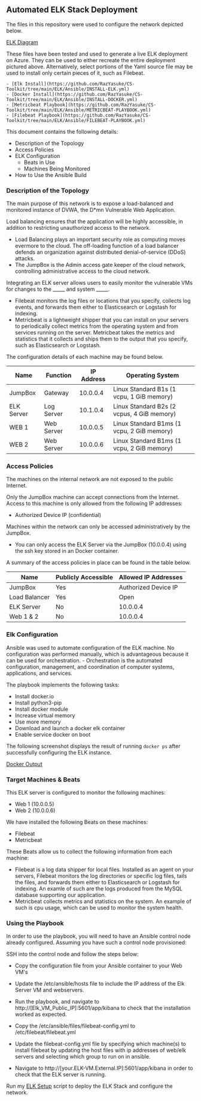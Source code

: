 ## Automated ELK Stack Deployment

The files in this repository were used to configure the network depicted below.

[ELK Diagram](https://github.com/RazYasuke/CS-Toolkit/ELK/Diagrams/ELKStackNetworkDiagram.drawio.png)

These files have been tested and used to generate a live ELK deployment on Azure. They can be used to either recreate the entire deployment pictured above. Alternatively, select portions of the Yaml source file may be used to install only certain pieces of it, such as Filebeat.

	- [Elk Install](https://github.com/RazYasuke/CS-Toolkit/tree/main/ELK/Ansible/INSTALL-ELK.yml)
	- [Docker Install](https://github.com/RazYasuke/CS-Toolkit/tree/main/ELK/Ansible/INSTALL-DOCKER.yml)
	- [Metricbeat Playbook](https://github.com/RazYasuke/CS-Toolkit/tree/main/ELK/Ansible/METRICBEAT-PLAYBOOK.yml)
	- [Filebeat Playbook](https://github.com/RazYasuke/CS-Toolkit/tree/main/ELK/Ansible/FILEBEAT-PLAYBOOK.yml)

This document contains the following details:
- Description of the Topology
- Access Policies
- ELK Configuration
  - Beats in Use
  - Machines Being Monitored
- How to Use the Ansible Build


### Description of the Topology

The main purpose of this network is to expose a load-balanced and monitored instance of DVWA, the D*mn Vulnerable Web Application.

Load balancing ensures that the application will be highly accessible, in addition to restricting unauthorized access to the network.
- Load Balancing plays an important security role as computing moves evermore to the cloud. The off-loading function of a load balancer defends an organization against distributed denial-of-service (DDoS) attacks. 
- The JumpBox is the Admin access gate keeper of the cloud network, controlling administrative access to the cloud network.

Integrating an ELK server allows users to easily monitor the vulnerable VMs for changes to the _____ and system _____.
- Filebeat monitors the log files or locations that you specify, collects log events, and forwards them either to Elasticsearch or Logstash for indexing.
- Metricbeat is a lightweight shipper that you can install on your servers to periodically collect metrics from the operating system and from services running on the server. Metricbeat takes the metrics and statistics that it collects and ships them to the output that you specify, such as Elasticsearch or Logstash.

The configuration details of each machine may be found below.


| Name       | Function   | IP Address | Operating System                           |
|------------|------------|------------|--------------------------------------------|
| JumpBox    | Gateway    | 10.0.0.4   | Linux Standard B1s (1 vcpu, 1 GiB memory)  |
| ELK Server | Log Server | 10.1.0.4   | Linux Standard B2s (2 vcpus, 4 GiB memory) |
| WEB 1      | Web Server | 10.0.0.5   | Linux Standard B1ms (1 vcpu, 2 GiB memory) |
| WEB 2      | Web Server | 10.0.0.6   | Linux Standard B1ms (1 vcpu, 2 GiB memory) |

### Access Policies

The machines on the internal network are not exposed to the public Internet. 

Only the JumpBox machine can accept connections from the Internet. Access to this machine is only allowed from the following IP addresses:
- Authorized Device IP (confidential)

Machines within the network can only be accessed administratively by the JumpBox.
- You can only access the ELK Server via the JumpBox (10.0.0.4) using the ssh key stored in an Docker container.

A summary of the access policies in place can be found in the table below.

| Name          | Publicly Accessible | Allowed IP Addresses |
|---------------|---------------------|----------------------|
| JumpBox       | Yes                 | Authorized Device IP |
| Load Balancer | Yes                 | Open                 |
| ELK Server    | No                  | 10.0.0.4             |
| Web 1 & 2     | No                  | 10.0.0.4             |

### Elk Configuration

Ansible was used to automate configuration of the ELK machine. No configuration was performed manually, which is advantageous because it can be used for orchestration. 
	- Orchestration is the automated configuration, management, and coordination of computer systems, applications, and services.

The playbook implements the following tasks:
- Install docker.io
- Install python3-pip
- Install docker module
- Increase virtual memory
- Use more memory
- Download and launch a docker elk container
- Enable service docker on boot

The following screenshot displays the result of running `docker ps` after successfully configuring the ELK instance.

[Docker Output](https://github.com/RazYasuke/CS-Toolkit/tree/main/ELK/Images/docker_ps_output.png)

### Target Machines & Beats
This ELK server is configured to monitor the following machines:
- Web 1 (10.0.0.5)
- Web 2 (10.0.0.6)

We have installed the following Beats on these machines:
- Filebeat
- Metricbeat

These Beats allow us to collect the following information from each machine:
- Filebeat is a log data shipper for local files. Installed as an agent on your servers, Filebeat monitors the log directories or specific log files, tails the files, and forwards them either to Elasticsearch or Logstash for indexing. An examle of such are the logs produced from the MySQL database supporting our application. 
- Metricbeat collects metrics and statistics on the system. An example of such is cpu usage, which can be used to monitor the system health.

### Using the Playbook
In order to use the playbook, you will need to have an Ansible control node already configured. Assuming you have such a control node provisioned: 

SSH into the control node and follow the steps below:
- Copy the configuration file from your Ansible container to your Web VM's 
- Update the /etc/ansible/hosts file to include the IP address of the Elk Server VM and webservers.
- Run the playbook, and navigate to http://[Elk_VM_Public_IP]:5601/app/kibana to check that the installation worked as expected.


- Copy the /etc/ansible/files/filebeat-config.yml to /etc/filebeat/filebeat.yml
- Update the filebeat-config.yml file by specifying which machine(s) to install filebeat by updating the host files with ip addresses of web/elk servers and selecting which group to run on in ansible.
 
- Navigate to http://[your.ELK-VM.External.IP]:5601/app/kibana in order to check that the ELK server is running.

Run my [ELK Setup](https://github.com/RazYasuke/CS-Toolkit/tree/main/ELK/Deployment/Linux/ELK_Setup.sh) script to deploy the ELK Stack and configure the network.
